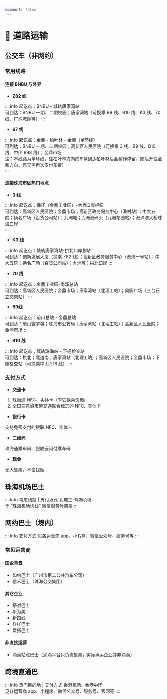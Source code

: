 ```yaml
---
comment: false
---
```


# 🚌 道路运输

## 公交车（非网约）

### 常用线路

#### 连接 BNBU 与外界
- **Z82 线**

::: info
起讫点：BNBU - 城轨唐家湾站  
可到达：BNBU 一期、二期校园；唐家湾站（可换乘 B9 线、B10 线、K3 线、70 线、广珠城际等）
::: 

- **67 线**

::: info
起讫点：金鼎 - 柏叶林 - 金鼎（单环线）  
可到达：BNBU 一期、二期校园；高新区人民医院（可换乘 3 线、B9 线、B10 线、中山 998 线）；金鼎市场  
注：本线路为单环线，往柏叶林方向的车辆到达柏叶林后会稍作停留，随后开往金鼎方向，您无需再次支付车费）  
:::

#### 连接珠海市区热门地点

- **3 线**

::: info
起讫点：佛径（金鼎工业园）-大桥口岸枢纽  
可到达：高新区人民医院；金鼎市场；高新区政务服务中心（渔村站）；中大五院；扬名广场（百货公司站）；九洲城；九洲港码头（九洲花园站）；港珠澳大桥珠海口岸  
:::

- **K3 线**

::: info
起讫点：城轨唐家湾站-拱北口岸总站  
可到达：创新发展大厦（换乘 Z82 线）；高新区政务服务中心（港湾一号站）；中大五院；扬名广场（百货公司站）；九洲城；拱北口岸
:::

- **70 线**

::: info
起讫点：金鼎工业园-南溪总站  
可到达：高新区人民医院；金鼎市场；唐家湾站（北理工站）；奥园广场（三台石立交南站）
:::

- **B9线**

::: info
起讫点：前山总站 - 金鼎总站  
可到达：前山寰宇城；珠海市公安局；唐家湾站（北理工站）；高新区人民医院；金鼎市场
:::

- **B10 线**

::: info
起讫点：城轨珠海站 - 下栅检查站  
可到达：拱北；隧道南；唐家湾站（北理工站）；高新区人民医院；金鼎市场；下栅检查站（可换乘中山 218 线）
:::

### 支付方式

- **交通卡**

1. 珠海通 NFC、实体卡（享受换乘优惠）  
2. 全国任意城市带交通联合标志的 NFC、实体卡

- **银行卡**

支持免密支付的银联 NFC、实体卡 

- **二维码**

珠海通乘车码、银联云闪付乘车码

- **现金**
  
无人售票，不设找赎

## 珠海机场巴士

::: info 常用线路 | 支付方式
北理工-珠海机场  
于 “珠海机场快线” 微信服务号购票
:::

## 网约巴士（境内）

::: info 支付方式
见各运营商 app、小程序、微信公众号、服务号等
:::

### 常见运营商

#### 国企背景

- 如约巴士（广州市第二公共汽车公司）  
- 信禾巴士（珠海公交集团）

#### 其它企业

- 搭对巴士
- 斯为美
- 新国线
- 样样巴士
- 爱搭巴士

#### 非直接运营

- 滴滴站点巴士（滴滴平台只负责售票，实际承运企业并非滴滴）

## 跨境直通巴

::: info 热门目的地 | 支付方式
香港机场、香港中环  
见各运营商 app、小程序、微信公众号、服务号、官网等
::::
